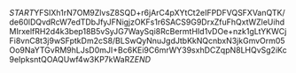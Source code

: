 $START$YFSIXh1rN7OM9ZlvsZ8SQD+r6jArC4pXYtCt2eIFPDFVQSFXVanQTK/de60lDQvdRcW7edTDbJfyJFNigjzOKFs1r6SACS9G9DrxZfuFhQxtWZleUihdMIrxelfRH2d4k3bep18B5vSyJG7WaySqi8RcBermtHId1vDOe+nzk1gLtYKWCjFi8vnC8t3j9wSFptkDm2cS8/BLSwQyNnuJgdJtbKkNQcnbxN3jkGmvOrm05Oo9NaYTGvRM9hLJsD0mJI+Bc6KEi9C6mrWY39sxhDCZqpN8LHQvSg2iKc9eIpksntQOAQUwf4w3KP7kWaRZ$END$